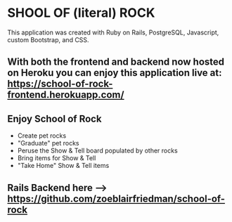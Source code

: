 # SHOOL OF (literal) ROCK

This application was created with Ruby on Rails, PostgreSQL, Javascript, custom Bootstrap, and CSS.

## With both the frontend and backend now hosted on Heroku you can enjoy this application live at: https://school-of-rock-frontend.herokuapp.com/

## Enjoy School of Rock

* Create pet rocks
* "Graduate" pet rocks
* Peruse the Show & Tell board populated by other rocks
* Bring items for Show & Tell
* "Take Home" Show & Tell items


## Rails Backend here --> https://github.com/zoeblairfriedman/school-of-rock